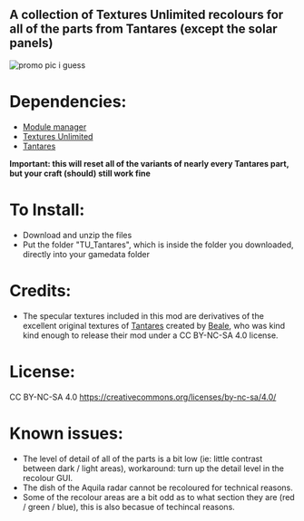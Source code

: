 ## A collection of Textures Unlimited recolours for all of the parts from Tantares (except the solar panels)

![promo pic i guess](https://i.imgur.com/eUaEqrK.png)

# Dependencies:
- [Module manager](https://forum.kerbalspaceprogram.com/topic/50533-18x-112x-module-manager-423-july-03th-2023-fireworks-season/)
- [Textures Unlimited](https://forum.kerbalspaceprogram.com/topic/167450-19x-textures-unlimited-pbr-shader-texture-set-and-model-loading-api/)
- [Tantares](https://forum.kerbalspaceprogram.com/topic/73686-112x-tantares-stockalike-soyuz-and-mir-16128052024mars-expedition-wip/)

**Important: this will reset all of the variants of nearly every Tantares part, but your craft (should) still work fine**

# To Install:
- Download and unzip the files
- Put the folder "TU_Tantares", which is inside the folder you downloaded, directly into your gamedata folder

# Credits:
- The specular textures included in this mod are derivatives of the excellent original textures of [Tantares](https://forum.kerbalspaceprogram.com/topic/73686-112x-tantares-stockalike-soyuz-and-mir-16128052024mars-expedition-wip/) created by [Beale](https://forum.kerbalspaceprogram.com/profile/70533-beale/), who was kind kind enough to release their mod under a CC BY-NC-SA 4.0 license.

# License:
CC BY-NC-SA 4.0
https://creativecommons.org/licenses/by-nc-sa/4.0/

# Known issues:
- The level of detail of all of the parts is a bit low (ie: little contrast between dark / light areas), workaround: turn up the detail level in the recolour GUI.
- The dish of the Aquila radar cannot be recoloured for technical reasons.
- Some of the recolour areas are a bit odd as to what section they are (red / green / blue), this is also becasue of techincal reasons.